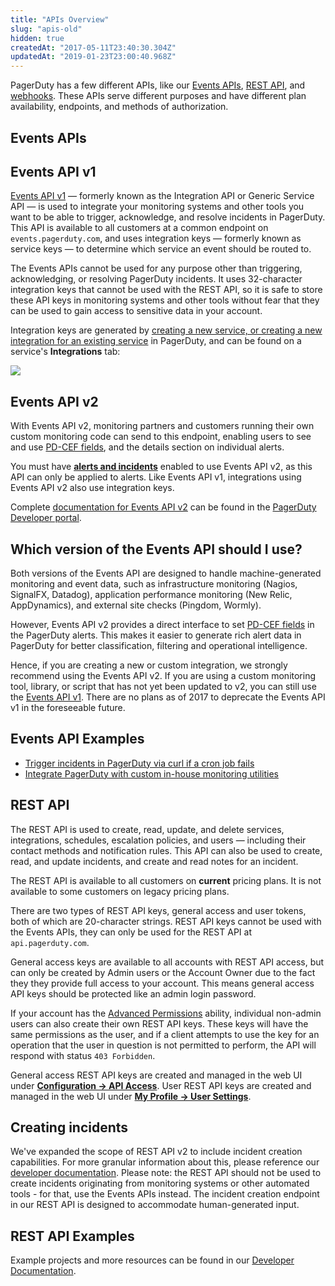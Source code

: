```yaml
---
title: "APIs Overview"
slug: "apis-old"
hidden: true
createdAt: "2017-05-11T23:40:30.304Z"
updatedAt: "2019-01-23T23:00:40.968Z"
---
```

PagerDuty has a few different APIs, like our [Events APIs](#events-apis), [REST API](#rest-api), and [webhooks](https://v2.developer.pagerduty.com/docs/webhooks-v2-overview). These APIs serve different purposes and have different plan availability, endpoints, and methods of authorization.
## Events APIs

## Events API v1

[Events API v1](https://v2.developer.pagerduty.com/docs/events-api) — formerly known as the Integration API or Generic Service API — is used to integrate your monitoring systems and other tools you want to be able to trigger, acknowledge, and resolve incidents in PagerDuty. This API is available to all customers at a common endpoint on `events.pagerduty.com`, and uses integration keys — formerly known as service keys — to determine which service an event should be routed to.

The Events APIs cannot be used for any purpose other than triggering, acknowledging, or resolving PagerDuty incidents. It uses 32-character integration keys that cannot be used with the REST API, so it is safe to store these API keys in monitoring systems and other tools without fear that they can be used to gain access to sensitive data in your account.

Integration keys are generated by [creating a new service, or creating a new integration for an existing service](doc:services-and-integrations) in PagerDuty, and can be found on a service's **Integrations** tab:

![](https://files.readme.io/3891868-integration_keys.png)

## Events API v2

With Events API v2, monitoring partners and customers running their own custom monitoring code can send to this endpoint, enabling users to see and use [PD-CEF fields](doc:event-management-tools#section-infrastructure-health-application), and the details section on individual alerts.

You must have [**alerts and incidents**](doc:alerts#section-enabling-alerts) enabled to use Events API v2, as this API can only be applied to alerts. Like Events API v1, integrations using Events API v2 also use integration keys.

Complete [documentation for Events API v2](https://v2.developer.pagerduty.com/docs/events-api-v2) can be found in the [PagerDuty Developer portal](https://v2.developer.pagerduty.com/).

## Which version of the Events API should I use?
Both versions of the Events API are designed to handle machine-generated monitoring and event data, such as infrastructure monitoring (Nagios, SignalFX, Datadog), application performance monitoring (New Relic, AppDynamics), and external site checks (Pingdom, Wormly).

However, Events API v2 provides a direct interface to set [PD-CEF fields](doc:formatting-incidents#section-pagerduty-common-event-format-pd-cef) in the PagerDuty alerts. This makes it easier to generate rich alert data in PagerDuty for better classification, filtering and operational intelligence.

Hence, if you are creating a new or custom integration, we strongly recommend using the Events API v2. If you are using a custom monitoring tool, library, or script that has not yet been updated to v2, you can still use the [Events API v1](https://v2.developer.pagerduty.com/docs/events-api). There are no plans as of 2017 to deprecate the Events API v1 in the foreseeable future.

## Events API Examples

- [Trigger incidents in PagerDuty via curl if a cron job fails](https://v2.developer.pagerduty.com/docs/trigger-events)
- [Integrate PagerDuty with custom in-house monitoring utilities](https://v2.developer.pagerduty.com/docs/events-api)
## REST API

The REST API is used to create, read, update, and delete services, integrations, schedules, escalation policies, and users — including their contact methods and notification rules. This API can also be used to create, read, and update incidents, and create and read notes for an incident.

The REST API is available to all customers on **current** pricing plans. It is not available to some customers on legacy pricing plans.

There are two types of REST API keys, general access and user tokens, both of which are 20-character strings. REST API keys cannot be used with the Events APIs, they can only be used for the REST API at `api.pagerduty.com`.

General access keys are available to all accounts with REST API access, but can only be created by Admin users or the Account Owner due to the fact they they provide full access to your account. This means general access API keys should be protected like an admin login password.

If your account has the [Advanced Permissions](doc:advanced-permissions) ability, individual non-admin users can also create their own REST API keys. These keys will have the same permissions as the user, and if a client attempts to use the key for an operation that the user in question is not permitted to perform, the API will respond with status `403 Forbidden`.

General access REST API keys are created and managed in the web UI under [**Configuration → API Access**](doc:using-the-api#section-generating-a-general-access-rest-api-key). User REST API keys are created and managed in the web UI under [**My Profile → User Settings**](doc:using-the-api#section-generating-a-personal-rest-api-key).

## Creating incidents
We've expanded the scope of REST API v2 to include incident creation capabilities. For more granular information about this, please reference our [developer documentation](https://v2.developer.pagerduty.com/v2/page/api-reference#!/Incidents/post_incidents). Please note: the REST API should not be used to create incidents originating from monitoring systems or other automated tools - for that, use the Events APIs instead. The incident creation endpoint in our REST API is designed to accommodate human-generated input.

## REST API Examples

Example projects and more resources can be found in our [Developer Documentation](doc:developer-docs).